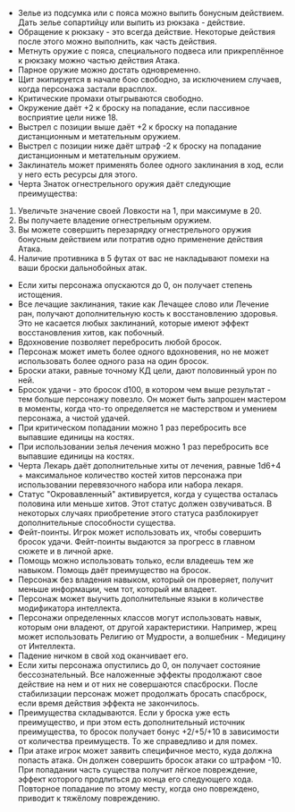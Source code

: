 - Зелье из подсумка или с пояса можно выпить бонусным действием. Дать зелье сопартийцу или выпить из рюкзака - действие.
- Обращение к рюкзаку - это всегда действие. Некоторые действия после этого можно выполнить, как часть действия.
- Метнуть оружие с пояса, специального подвеса или прикреплённое к рюкзаку можно частью действия Атака.
- Парное оружие можно достать одновременно.
- Щит экипируется в начале бою свободно, за исключением случаев, когда персонажа застали врасплох.
- Критические промахи отыгрываются свободно.
- Окружение даёт +2 к броску на попадание, если пассивное восприятие цели ниже 18.
- Выстрел с позиции выше даёт +2 к броску на попадание дистанционным и метательным оружием.
- Выстрел с позиции ниже даёт штраф -2 к броску на попадание дистанционным и метательным оружием.
- Заклинатель может применять более одного заклинания в ход, если у него есть ресурсы для этого.
- Черта Знаток огнестрельного оружия даёт следующие преимущества:
1. Увеличьте значение своей Ловкости на 1, при максимуме в 20.
2. Вы получаете владение огнестрельным оружием.
3. Вы можете совершить перезарядку огнестрельного оружия бонусным действием или потратив одно применение действия Атака.
4. Наличие противника в 5 футах от вас не накладывают помехи на ваши броски дальнобойных атак.
- Если хиты персонажа опускаются до 0, он получает степень истощения.
- Все лечащие заклинания, такие как Лечащее слово или Лечение ран, получают дополнительную кость к восстановлению здоровья. Это не касается любых заклинаний, которые имеют эффект восстановления хитов, как побочный.
- Вдохновение позволяет перебросить любой бросок.
- Персонаж может иметь более одного вдохновения, но не может использовать более одного раза на один бросок.
- Броски атаки, равные точному КД цели, дают половинный урон по ней.
- Бросок удачи - это бросок d100, в котором чем выше результат - тем больше персонажу повезло. Он может быть запрошен мастером в моменты, когда что-то определяется не мастерством и умением персонажа, а чистой удачей.
- При критическом попадании можно 1 раз перебросить все выпавшие единицы на костях.
- При использовании зелья лечения можно 1 раз перебросить все выпавшие единицы на костях. 
- Черта Лекарь даёт дополнительные хиты от лечения, равные 1d6+4 + максимальное количество костей хитов персонажа при использовании перевязочного набора или набора лекаря.
- Статус "Окровавленный" активируется, когда у существа осталась половина или меньше хитов. Этот статус должен озвучиваться. В некоторых случаях приобретение этого статуса разблокирует дополнительные способности существа.
- Фейт-поинты. Игрок может использовать их, чтобы совершить бросок удачи. Фейт-поинты выдаются за прогресс в главном сюжете и в личной арке.
- Помощь можно использовать только, если владеешь тем же навыком. Помощь даёт преимущество на бросок. 
- Персонаж без владения навыком, который он проверяет, получит меньше информации, чем тот, который им владеет. 
- Персонаж может выучить дополнительные языки в количестве модификатора интеллекта. 
- Персонажи определенных классов могут использовать навык, которым они владеют, от другой характеристики. Например, жрец может использовать Религию от Мудрости, а волшебник - Медицину от Интеллекта.
- Падение ничком в свой ход оканчивает его.
- Если хиты персонажа опустились до 0, он получает состояние бессознательный. Все наложенные эффекты продолжают свое действие на нем и от них не совершаются спасброски. После стабилизации персонаж может продолжать бросать спасброск, если время действия эффекта не закончилось.
- Преимущества складываются. Если у броска уже есть преимущество, и при этом есть дополнительный источник преимущества, то бросок получает бонус +2/+5/+10 в зависимости от количества преимуществ. То же справедливо и для помех.
- При атаке игрок может заявить специфичное место, куда должна попасть атака. Он должен совершить бросок атаки со штрафом -10. При попадании часть существа получит лёгкое повреждение, эффект которого продлиться до конца его следующего хода. Повторное попадание по этому месту, когда оно повреждено, приводит к тяжёлому повреждению.